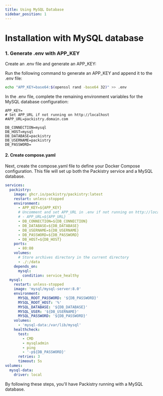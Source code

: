 ```yaml
---
title: Using MySQL Database
sidebar_position: 1
---
```


# Installation with MySQL database

### 1. Generate .env with APP_KEY

Create an .env file and generate an APP_KEY:

Run the following command to generate an APP_KEY and append it to the .env file:

```bash
echo "APP_KEY=base64:$(openssl rand -base64 32)" >> .env
```

In the .env file, complete the remaining environment variables for the MySQL database configuration:

```.env title=".env"
APP_KEY=
# Set APP_URL if not running on http://localhost
#APP_URL=packistry.domain.com 

DB_CONNECTION=mysql
DB_HOST=mysql
DB_DATABASE=packistry
DB_USERNAME=packistry
DB_PASSWORD=
```

#### 2. Create compose.yaml

Next, create the compose.yaml file to define your Docker Compose configuration. This file will set up both the Packistry service and a MySQL database.

```yaml title="compose.yaml"
services:
  packistry:
    image: ghcr.io/packistry/packistry:latest
    restart: unless-stopped
    environment:
      - APP_KEY=${APP_KEY}
      # Uncomment and set APP_URL in .env if not running on http://localhost
      # - APP_URL=${APP_URL} 
      - DB_CONNECTION=${DB_CONNECTION}
      - DB_DATABASE=${DB_DATABASE}
      - DB_USERNAME=${DB_USERNAME}
      - DB_PASSWORD=${DB_PASSWORD}
      - DB_HOST=${DB_HOST}
    ports:
      - 80:80
    volumes:
      # Store archives directory in the current directory
      - ./:/data
    depends_on:
      mysql:
        condition: service_healthy
  mysql:
    restart: unless-stopped
    image: 'mysql/mysql-server:8.0'
    environment:
      MYSQL_ROOT_PASSWORD: '${DB_PASSWORD}'
      MYSQL_ROOT_HOST: '%'
      MYSQL_DATABASE: '${DB_DATABASE}'
      MYSQL_USER: '${DB_USERNAME}'
      MYSQL_PASSWORD: '${DB_PASSWORD}'
    volumes:
      - 'mysql-data:/var/lib/mysql'
    healthcheck:
      test:
        - CMD
        - mysqladmin
        - ping
        - '-p${DB_PASSWORD}'
      retries: 3
      timeout: 5s
volumes:
  mysql-data:
    driver: local
```

By following these steps, you'll have Packistry running with a MySQL database.
